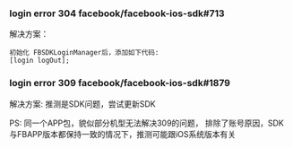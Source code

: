 ### login error 304 facebook/facebook-ios-sdk#713
解决方案：
```
初始化 FBSDKLoginManager后，添加如下代码:
[login logOut];
```

### login error 309 facebook/facebook-ios-sdk#1879

解决方案:
推测是SDK问题，尝试更新SDK

PS: 同一个APP包，貌似部分机型无法解决309的问题，
排除了账号原因，SDK与FBAPP版本都保持一致的情况下，推测可能跟iOS系统版本有关

